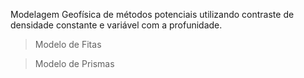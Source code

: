 Modelagem Geofísica de métodos potenciais 
utilizando contraste de densidade constante e variável com a 
profunidade.

>Modelo de Fitas

>Modelo de Prismas
